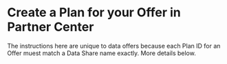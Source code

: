 # Create a Plan for your Offer in Partner Center

The instructions here are unique to data offers because each Plan ID for an Offer muest match a Data Share name exactly. More details below.